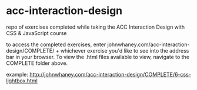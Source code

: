 # acc-interaction-design
repo of exercises completed while taking the ACC Interaction Design with CSS &amp; JavaScript course

to access the completed exercises, enter johnwhaney.com/acc-interaction-design/COMPLETE/ + whichever exercise you'd like to see into the address bar in your browser. To view the .html files available to view, navigate to the COMPLETE folder above.

example: http://johnwhaney.com/acc-interaction-design/COMPLETE/6-css-lightbox.html
